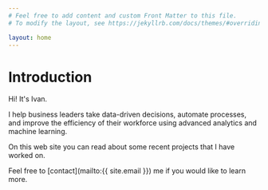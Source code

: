 ```yaml
---
# Feel free to add content and custom Front Matter to this file.
# To modify the layout, see https://jekyllrb.com/docs/themes/#overriding-theme-defaults

layout: home
---
```


# Introduction

Hi! It's Ivan.

I help business leaders take data-driven decisions, automate processes, and improve the efficiency of their workforce using advanced analytics and machine learning.

On this web site you can read about some recent projects that I have worked on.

Feel free to [contact](mailto:{{ site.email }}) me if you would like to learn more.
